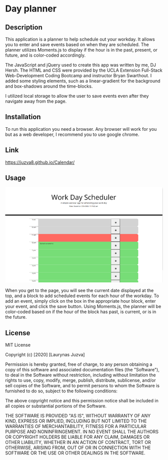 # Day planner 

## Description 

This application is a planner to help schedule out your workday. It allows you to enter and save events based on when they are scheduled. The planner utilizes Moments.js to display if the hour is in the past, present, or future, and is color-coded accordingly.

The JavaScript and jQuery used to create this app was written by me, DJ Hersh. The HTML and CSS were provided by the UCLA Extension Full-Stack Web-Development Coding Bootcamp and instructor Bryan Swarthout. I added some styling elements, such as a linear-gradient for the background and box-shadows around the time-blocks.

I utilized local storage to allow the user to save events even after they navigate away from the page.

## Installation

To run this application you need a browser. Any browser will work for you but as a web developer, I recommend you to use google chrome.  

## Link

https://juzva8.github.io/Calendar/

## Usage

![Planner screenshot](assets\Screenshot.png)

When you get to the page, you will see the current date displayed at the top, and a block to add scheduled events for each hour of the workday. To add an event, simply click on the box in the appropriate hour block, enter your event, and click the save button. Using Moments.js, the planner will be color-coded based on if the hour of the block has past, is current, or is in the future.

## License

MIT License

Copyright (c) [2020] [Laurynas Juzva]

Permission is hereby granted, free of charge, to any person obtaining a copy
of this software and associated documentation files (the "Software"), to deal
in the Software without restriction, including without limitation the rights
to use, copy, modify, merge, publish, distribute, sublicense, and/or sell
copies of the Software, and to permit persons to whom the Software is
furnished to do so, subject to the following conditions:

The above copyright notice and this permission notice shall be included in all
copies or substantial portions of the Software.

THE SOFTWARE IS PROVIDED "AS IS", WITHOUT WARRANTY OF ANY KIND, EXPRESS OR
IMPLIED, INCLUDING BUT NOT LIMITED TO THE WARRANTIES OF MERCHANTABILITY,
FITNESS FOR A PARTICULAR PURPOSE AND NONINFRINGEMENT. IN NO EVENT SHALL THE
AUTHORS OR COPYRIGHT HOLDERS BE LIABLE FOR ANY CLAIM, DAMAGES OR OTHER
LIABILITY, WHETHER IN AN ACTION OF CONTRACT, TORT OR OTHERWISE, ARISING FROM,
OUT OF OR IN CONNECTION WITH THE SOFTWARE OR THE USE OR OTHER DEALINGS IN THE
SOFTWARE.
